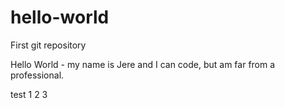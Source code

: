 # hello-world
First git repository

Hello World - my name is Jere and I can code, but am far from a professional. 

test 1 2 3
